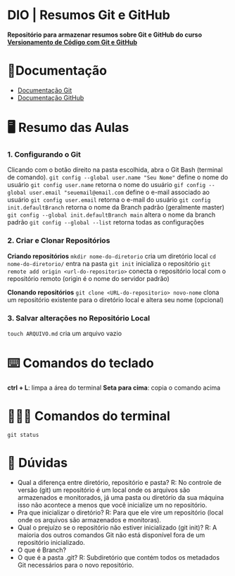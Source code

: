 # DIO | Resumos Git e GitHub

**Repositório para armazenar resumos sobre Git e GitHub do curso [Versionamento de Código com Git e GitHub](https://web.dio.me/course/406684a4-396d-4160-94b9-ead934e18564/learning/599dd3dd-d189-474f-a55c-22f37b4472da?back=/track/microsoft-azure-essentials&tab=path&moduleId=undefined)**

# 📓Documentação
- [Documentação Git](https://git-scm.com/doc)
- [Documentação GitHub](https://docs.github.com/)

# 🖥️ Resumo das Aulas

### 1. Configurando o Git
Clicando com o botão direito na pasta escolhida, abra o Git Bash (terminal de comando).
`git config --global user.name "Seu Nome"` define o nome do usuário
`git config user.name` retorna o nome do usuário
`gif config --global user.email "seuemail@email.com` define o e-mail associado ao usuário 
`git config user.email` retorna o e-mail do usuário
`git config init.defaultBranch` retorna o nome da Branch padrão (geralmente master)
`git config --global init.defaultBranch main` altera o nome da branch padrão
`git config --global --list` retorna todas as configurações

### 2. Criar e Clonar Repositórios

**Criando repositórios**
`mkdir nome-do-diretorio` cria um diretório local
`cd nome-do-diretorio/` entra na pasta
`git init` inicializa o repositório
`git remote add origin <url-do-repositorio>` conecta o repositório local com o repositório remoto (origin é o nome do servidor padrão)
 
**Clonando repositórios**
`git clone <URL-do-repositorio> novo-nome` clona um repositório existente para o diretório local e altera seu nome (opcional)

### 3. Salvar alterações no Repositório Local
`touch ARQUIVO.md` cria um arquivo vazio
 
# ⌨️ Comandos do teclado
**ctrl + L**: limpa a área do terminal
**Seta para cima**: copia o comando acima

# 👩🏽‍💻 Comandos do terminal
`git status` 

# 🔎 Dúvidas
- Qual a diferença entre diretório, repositório e pasta?
R: No controle de versão (git) um repositório é um local onde os arquivos são armazenados e monitorados, já uma pasta ou diretório da sua máquina isso não acontece a menos que você inicialize um no repositório.
- Pra que inicializar o diretório?
R: Para que ele vire um repositório (local onde os arquivos são armazenados e monitoras).
- Qual o prejuízo se o repositório não estiver inicializado (git init)?
R: A maioria dos outros comandos Git não está disponível fora de um repositório inicializado.
- O que é Branch?
- O que é a pasta .git?
R: Subdiretório que contém todos os metadados Git necessários para o novo repositório.
